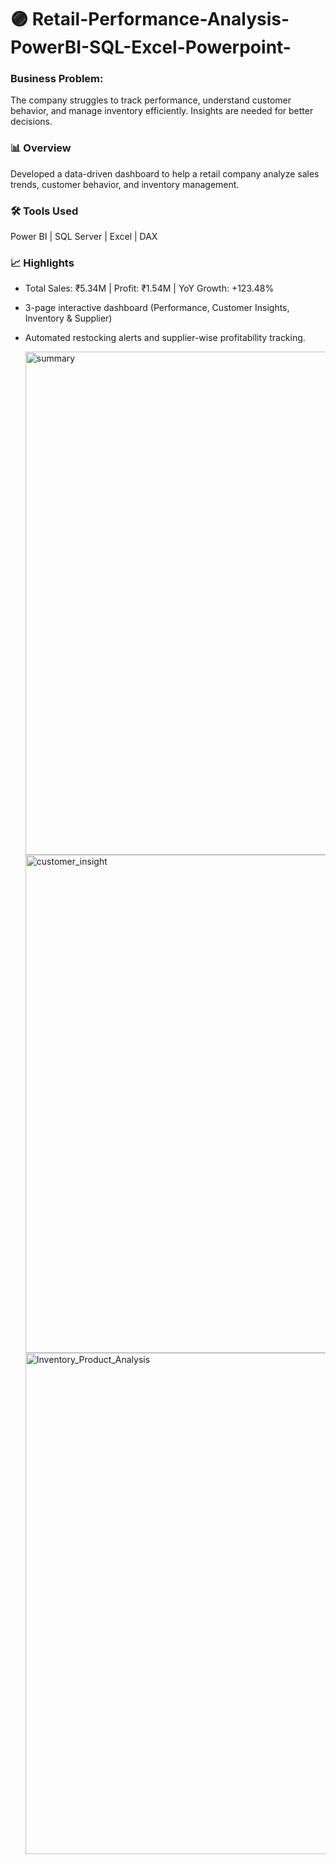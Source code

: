 # 🟣 Retail-Performance-Analysis-PowerBI-SQL-Excel-Powerpoint-

### Business Problem: 
The company struggles to track performance, understand customer behavior, and manage inventory efficiently. Insights are needed for better decisions.

### 📊 Overview
Developed a data-driven dashboard to help a retail company analyze sales trends, customer behavior, and inventory management.

### 🛠 Tools Used
Power BI | SQL Server | Excel | DAX

### 📈 Highlights
- Total Sales: ₹5.34M | Profit: ₹1.54M | YoY Growth: +123.48%
- 3-page interactive dashboard (Performance, Customer Insights, Inventory & Supplier)
- Automated restocking alerts and supplier-wise profitability tracking.

  <img width="1247" height="805" alt="summary" src="https://github.com/user-attachments/assets/6c060171-ecdd-483f-b8f8-d2af41ce14d5" />

  <img width="1248" height="797" alt="customer_insight" src="https://github.com/user-attachments/assets/4c7347b2-daff-4100-ac2b-19653845131e" />

  <img width="1255" height="802" alt="Inventory_Product_Analysis" src="https://github.com/user-attachments/assets/b19fc125-a8d8-4e38-aef1-9372868af108" />



